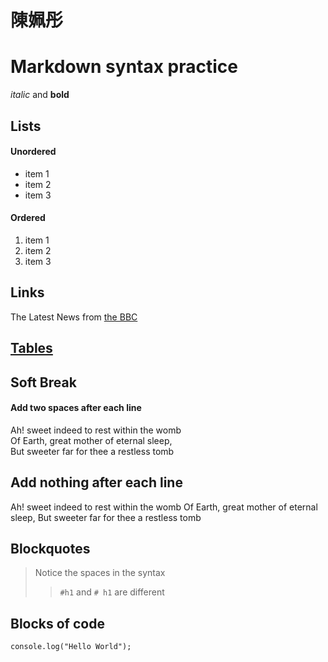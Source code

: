 # 陳姵彤

# Markdown syntax practice

_italic_ and **bold**

## Lists

#### Unordered

- item 1
- item 2
- item 3

#### Ordered

1. item 1
1. item 2
1. item 3

## Links

The Latest News from [the BBC](www.bbc.com/news)

## [Tables](https://www.runoob.com/markdown/md-table.html)

## Soft Break

#### Add two spaces after each line

Ah! sweet indeed to rest within the womb  
 Of Earth, great mother of eternal sleep,  
But sweeter far for thee a restless tomb

## Add nothing after each line

Ah! sweet indeed to rest within the womb
Of Earth, great mother of eternal sleep,
But sweeter far for thee a restless tomb

## Blockquotes

> Notice the spaces in the syntax
>
> > `#h1` and `# h1` are different

## Blocks of code

```
console.log("Hello World");
```
